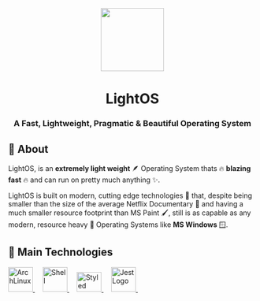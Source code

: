 <div align="center" id="top">
  <img src="https://user-images.githubusercontent.com/110741779/197019148-83853ac3-ce07-4216-9db7-ca0f44bbc169.png" width="128" height="128" />
</div>
<div align="center">
  <h1>LightOS</h1>
  <h3>A Fast, Lightweight, Pragmatic & Beautiful Operating System</h3>
</div>


## :dart: About ##

LightOS, is an **extremely light weight** 🪶 Operating System thats 🔥 **blazing fast** 🔥 and can run on pretty much anything ✨.

LightOS is built on modern, cutting edge technologies 🚀 that, despite being smaller than the size of the average Netflix Documentary 🎥 and having a much smaller resource footprint than MS Paint 🖌️, still is as capable as any modern, resource heavy 🔨 Operating Systems like  **MS Windows** 🪟.

## :rocket: Main Technologies ##

<a href="https://nextjs.org">
  <img width="50" title="Arch Linux" alt="ArchLinux" src="https://user-images.githubusercontent.com/110741779/197226666-98382509-3af3-4936-9570-436b8bc5a091.png">
</a> &#xa0; &#xa0;

<a href="https://www.gnu.org/software/bash/">
  <img width="50" title="Shell Script" alt="Shell" src="https://user-images.githubusercontent.com/110741779/197229417-833991cb-b8aa-405f-81cf-2434bff4a1f3.png">
</a> &#xa0; &#xa0;

<a href="https://suckless.org">
  <img width="50" height = "40" title="Suckless" alt="Styled Components Logo" src="https://user-images.githubusercontent.com/110741779/197227855-db99b0e0-616b-4f21-96ad-78314c339804.png">
</a> &#xa0; &#xa0;

<a href="https://lua.org">
  <img width="50" title="Lua" alt="Jest Logo" src="https://user-images.githubusercontent.com/110741779/197228361-9106b16c-8deb-43f6-85de-c54653663791.png">
</a> &#xa0; &#xa0;





